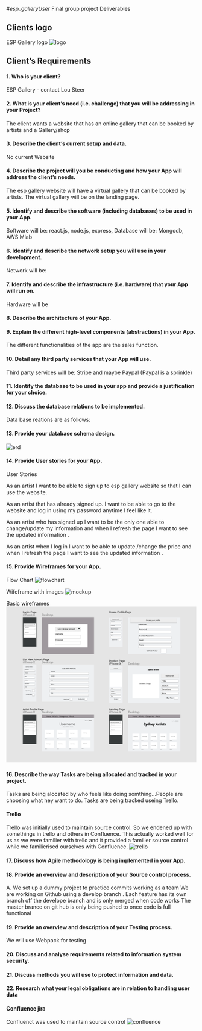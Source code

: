 #_esp_galleryUser_
Final group project
Deliverables

## Clients logo
ESP Gallery logo
![logo](https://github.com/casscass/esp_gallery/blob/development/README-images/ESP-Gallery%20Small%20Logo200x135.jpg)

## Client’s Requirements
#### 1. Who is your client?
ESP Gallery - contact Lou Steer

#### 2. What is your client’s need (i.e. challenge) that you will be addressing in your Project?
The client wants a  website that has an online gallery that can be booked by artists and a Gallery/shop 

#### 3. Describe the client’s current setup and data.
No current Website

#### 4. Describe the project will you be conducting and how your App will address the client’s needs.
The esp gallery website will have a virtual gallery that can be booked by artists. The virtual gallery will be on the landing page.  

#### 5. Identify and describe the software (including databases) to be used in your App.
Software will be: react.js, node.js, express,
Database will be: Mongodb, AWS Mlab

#### 6. Identify and describe the network setup you will use in your development.
Network will be: 

#### 7. Identify and describe the infrastructure (i.e. hardware) that your App will run on.
Hardware will be

#### 8. Describe the architecture of your App.

#### 9. Explain the different high-level components (abstractions) in your App.
The different functionalities of the app are the sales function.

#### 10. Detail any third party services that your App will use.
Third party services will be: Stripe and maybe Paypal (Paypal is a sprinkle)

#### 11. Identify the database to be used in your app and provide a justification for your choice.

#### 12. Discuss the database relations to be implemented.
Data base reations are as follows:

#### 13. Provide your database schema design.
![erd](https://raw.githubusercontent.com/casscass/esp_gallery/development/README-images/ERD_C4.png)

#### 14. Provide User stories for your App.
User Stories

As an artist I want to be able to sign up to esp gallery website so that I can use the website. 

As an artist that has already signed up. I want to be able to go to the website and log in using my password anytime I feel like it.

As an artist who has signed up I want to be the only one able to change/update my information and when I refresh the page I want to see the updated information .

As an artist when I log in I want to be able to update /change the price and when I refresh the page I want to see the updated information .



#### 15. Provide Wireframes for your App.
Flow Chart
![flowchart](https://raw.githubusercontent.com/casscass/esp_gallery/development/README-images/preliminaryFlowChart.jpg)

Wifeframe with images
![mockup](https://github.com/url.png)

Basic wireframes
![mockup](https://github.com/casscass/artcloud/blob/master/app/assets/images/Wireframs.png)

#### 16. Describe the way Tasks are being allocated and tracked in your project.
Tasks are being alocated by who feels like doing somthing...People are choosing what hey want to do.
Tasks are being tracked useing Trello.

#### Trello
Trello was initially used to maintain source control. So we endened up with somethings in trello and others in Confluence. This actually worked well for us as we were familier with trello and it provided a familier source control while we familierised ourselves with Confluence.
![trello](https://github.com/casscass/esp_gallery/blob/development/README-images/trello1.png)


#### 17. Discuss how Agile methodology is being implemented in your App.

#### 18. Provide an overview and description of your Source control process.
A. We set up a dummy project to practice commits working as a team
We are working on Github using a develop branch . Each feature has its own branch off the develope branch and is only merged when code works
The master brance on git hub is only being pushed to once code is full functional

#### 19. Provide an overview and description of your Testing process.
We will use Webpack for testing

#### 20. Discuss and analyse requirements related to information system security.

#### 21. Discuss methods you will use to protect information and data.

#### 22. Research what your legal obligations are in relation to handling user data

#### Confluence jira
Confluenct was used to maintain source control
![confluence](https://github.com/casscass/esp_gallery/blob/development/README-images/confluence1.png)





